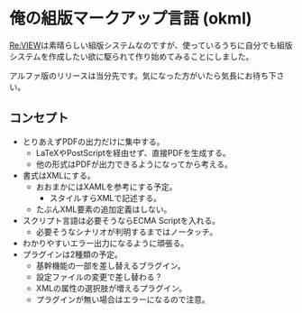 # 俺の組版マークアップ言語 (okml)

[Re:VIEW](https://github.com/kmuto/review)は素晴らしい組版システムなのですが、使っているうちに自分でも組版システムを作成したい欲に駆られて作り始めてみることにしました。

アルファ版のリリースは当分先です。気になった方がいたら気長にお待ち下さい。

## コンセプト

* とりあえずPDFの出力だけに集中する。
  * LaTeXやPostScriptを経由せず、直接PDFを生成する。
  * 他の形式はPDFが出力できるようになってから考える。
* 書式はXMLにする。
  * おおまかにはXAMLを参考にする予定。
    * スタイルすらXMLで記述する。
  * たぶんXML要素の追加定義はしない。
* スクリプト言語は必要そうならECMA Scriptを入れる。
  * 必要そうなシナリオが判明するまではノータッチ。
* わかりやすいエラー出力になるように頑張る。
* プラグインは2種類の予定。
  * 基幹機能の一部を差し替えるブラグイン。
   * 設定ファイルの変更で差し替わる？
  * XMLの属性の選択肢が増えるプラグイン。
   * プラグインが無い場合はエラーになるので注意。